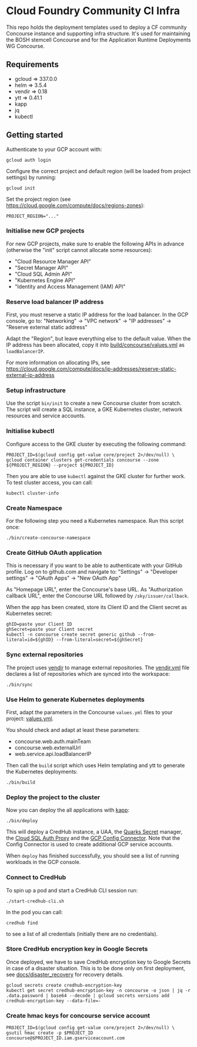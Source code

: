 # Cloud Foundry Community CI Infra

This repo holds the deployment templates used to deploy a CF community Concourse instance
and supporting infra structure. It's used for maintaining the BOSH stemcell Concourse and for the
Application Runtime Deployments WG Concourse.

## Requirements
- gcloud => 337.0.0
- helm => 3.5.4
- vendir => 0.18
- ytt => 0.41.1
- kapp
- jq
- kubectl

## Getting started

Authenticate to your GCP account with:
```
gcloud auth login
```

Configure the correct project and default region (will be loaded from project settings) by running:
```
gcloud init
```

Set the project region (see https://cloud.google.com/compute/docs/regions-zones):
```
PROJECT_REGION="..."
```

### Initialise new GCP projects

For new GCP projects, make sure to enable the following APIs in advance (otherwise the "init" script cannot allocate some resources):
- "Cloud Resource Manager API"
- "Secret Manager API"
- "Cloud SQL Admin API"
- "Kubernetes Engine API"
- "Identity and Access Management (IAM) API"

### Reserve load balancer IP address

First, you must reserve a static IP address for the load balancer. In the GCP console, go to:
"Networking" -> "VPC network" -> "IP addresses" -> "Reserve external static address"

Adapt the "Region", but leave everything else to the default value. When the IP address has been allocated,
copy it into [build/concourse/values.yml](build/concourse/values.yml) as `loadBalancerIP`.

For more information on allocating IPs, see https://cloud.google.com/compute/docs/ip-addresses/reserve-static-external-ip-address

### Setup infrastructure

Use the script `bin/init` to create a new Concourse cluster from scratch. The script will create a SQL instance, a GKE Kubernetes cluster,
network resources and service accounts.

### Initialise kubectl

Configure access to the GKE cluster by executing the following command:
```
PROJECT_ID=$(gcloud config get-value core/project 2>/dev/null) \
gcloud container clusters get-credentials concourse --zone ${PROJECT_REGION} --project ${PROJECT_ID}
```
Then you are able to use `kubectl` against the GKE cluster for further work. To test cluster access, you can call:
```
kubectl cluster-info
```

### Create Namespace

For the following step you need a Kubernetes namespace. Run this script once:
```
./bin/create-concourse-namespace
```

### Create GitHub OAuth application

This is necessary if you want to be able to authenticate with your GitHub profile. Log on to github.com and navigate to:
"Settings" -> "Developer settings" -> "OAuth Apps" -> "New OAuth App"

As "Homepage URL", enter the Concourse's base URL. As "Authorization callback URL", enter the Concourse URL followed
by `/sky/issuer/callback`.

When the app has been created, store its Client ID and the Client secret as Kubernetes secret:
```
ghID=paste your Client ID
ghSecret=paste your Client secret
kubectl -n concourse create secret generic github --from-literal=id=${ghID} --from-literal=secret=${ghSecret}
```

### Sync external repositories

The project uses [vendir](https://carvel.dev/vendir/) to manage external repositories. The [vendir.yml](vendir.yml) file
declares a list of repositories which are synced into the workspace:
```
./bin/sync
```

### Use Helm to generate Kubernetes deployments

First, adapt the parameters in the Concourse `values.yml` files to your project: [values.yml](build/concourse/values.yml).

You should check and adapt at least these parameters:
- concourse.web.auth.mainTeam
- concourse.web.externalUrl
- web.service.api.loadBalancerIP

Then call the `build` script which uses Helm templating and ytt to generate the Kubernetes deployments:
```
./bin/build
```

### Deploy the project to the cluster

Now you can deploy the all applications with [kapp](https://carvel.dev/kapp/):
```
./bin/deploy
```
This will deploy a CredHub instance, a UAA, the [Quarks Secret](https://quarks.suse.dev/docs/quarks-secret/) manager,
the [Cloud SQL Auth Proxy](https://cloud.google.com/sql/docs/postgres/sql-proxy) and the
[GCP Config Connector](https://cloud.google.com/config-connector/docs/how-to/getting-started). Note that the Config Connector
is used to create additional GCP service accounts.

When `deploy` has finished successfully, you should see a list of running workloads in the GCP console.

### Connect to CredHub

To spin up a pod and start a CredHub CLI session run:
```
./start-credhub-cli.sh
```

In the pod you can call:
```
credhub find
```
to see a list of all credentials (initially there are no credentials).

### Store CredHub encryption key in Google Secrets

Once deployed, we have to save CredHub encryption key to Google Secrets in case of a disaster situation.
This is to be done only on first deployment, see [docs/disaster_recovery](./docs/disaster_recovery.md) for recovery details.

```
gcloud secrets create credhub-encryption-key
kubectl get secret credhub-encryption-key -n concourse -o json | jq -r .data.password | base64 --decode | gcloud secrets versions add credhub-encryption-key --data-file=-
```

### Create hmac keys for concourse service account
```
PROJECT_ID=$(gcloud config get-value core/project 2>/dev/null) \
gsutil hmac create -p $PROJECT_ID concourse@$PROJECT_ID.iam.gserviceaccount.com
```
